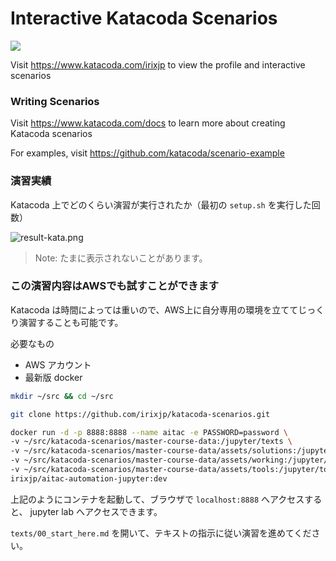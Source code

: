 # Interactive Katacoda Scenarios

[![](http://shields.katacoda.com/katacoda/irixjp/count.svg)](https://www.katacoda.com/irixjp "Get your profile on Katacoda.com")

Visit https://www.katacoda.com/irixjp to view the profile and interactive scenarios

### Writing Scenarios
Visit https://www.katacoda.com/docs to learn more about creating Katacoda scenarios

For examples, visit https://github.com/katacoda/scenario-example


### 演習実績

Katacoda 上でどのくらい演習が実行されたか（最初の `setup.sh` を実行した回数）

![result-kata.png](http://18.182.66.157/kata.png)

> Note: たまに表示されないことがあります。

### この演習内容はAWSでも試すことができます

Katacoda は時間によっては重いので、AWS上に自分専用の環境を立ててじっくり演習することも可能です。

必要なもの

- AWS アカウント
- 最新版 docker

```bash
mkdir ~/src && cd ~/src

git clone https://github.com/irixjp/katacoda-scenarios.git

docker run -d -p 8888:8888 --name aitac -e PASSWORD=password \
-v ~/src/katacoda-scenarios/master-course-data:/jupyter/texts \
-v ~/src/katacoda-scenarios/master-course-data/assets/solutions:/jupyter/solutions \
-v ~/src/katacoda-scenarios/master-course-data/assets/working:/jupyter/working \
-v ~/src/katacoda-scenarios/master-course-data/assets/tools:/jupyter/tools \
irixjp/aitac-automation-jupyter:dev
```

上記のようにコンテナを起動して、ブラウザで `localhost:8888` へアクセスすると、 jupyter lab へアクセスできます。

`texts/00_start_here.md` を開いて、テキストの指示に従い演習を進めてください。

